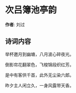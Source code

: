 # 次吕簿池亭韵

**作者**: 刘过

## 诗词内容

举杯邀月到幽塘，八月波心碎夜光。

倒影帘花翻翠色，飞梭锦段织红芳。

是中有客供千首，此外无尘染六郎。

昨夕主人闲立久，一身风露带天香。

